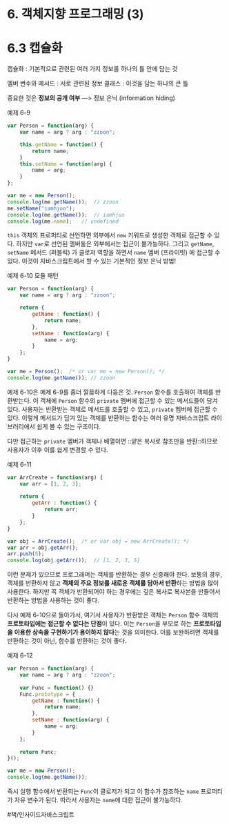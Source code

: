 # 6. 객체지향 프로그래밍 (3)
# 6.3 캡슐화
캡슐화 : 기본적으로 관련된 여러 가지 정보를 하나의 틀 안에 담는 것

멤버 변수와 메서드 : 서로 관련된 정보
클래스 : 이것을 담는 하나의 큰 틀

중요한 것은 **정보의 공개 여부**
—> 정보 은닉 (information hiding)

예제 6-9
```javascript
var Person = function(arg) {
    var name = arg ? arg : "zzoon";

    this.getName = function() {
        return name;
    }
    this.setName = function(arg) {
        name = arg;
    }
};

var me = new Person();
console.log(me.getName());  // zzoon
me.setName("iamhjoo");
console.log(me.getName());  // iamhjoo
console.log(me.name);   // undefined
```

`this` 객체의 프로퍼티로 선언하면 외부에서 `new` 키워드로 생성한 객체로 접근할 수 있다.
하지만 `var`로 선언된 멤버들은 외부에서는 접근이 불가능하다.
그리고 `getName`, `setName` 메서드 (퍼블릭) 가 클로저 역할을 하면서 `name` 멤버 (프라이빗) 에 접근할 수 있다.
이것이 자바스크립트에서 할 수 있는 기본적인 정보 은닉 방법!

예제 6-10 모듈 패턴
```javascript
var Person = function(arg) {
    var name = arg ? arg : "zzoon";

    return {
        getName : function() {
            return name;
        },
        setName : function(arg) {
            name = arg;
        }
    };
}

var me = Person();  /* or var me = new Person(); */
console.log(me.getName()); // zzoon
```

예제 6-10은 예제 6-9를 좀더 깔끔하게 다듬은 것.
`Person` 함수를 호출하여 객체를 반환받는다. 이 객체에 `Person` 함수의 `private` 멤버에 접근할 수 있는 메서드들이 담겨 있다. 사용자는 반환받는 객체로 메서드를 호출할 수 있고, `private` 멤버에 접근할 수 있다. 이렇게 메서드가 담겨 있는 객체를 반환하는 함수는 여러 유명 자바스크립트 라이브러리에서 쉽게 볼 수 있는 구조이다.

다만 접근하는 `private` 멤버가 객체나 배열이면 ::얕은 복사로 참조만을 반환::하므로 사용자가 이후 이를 쉽게 변경할 수 있다.

예제 6-11
```javascript
var ArrCreate = function(arg) {
    var arr = [1, 2, 3];
    
    return {
        getArr : function() {
            return arr;
        }
    };
}

var obj = ArrCreate();  /* or var obj = new ArrCreate(); */
var arr = obj.getArr();
arr.push(5);
console.log(obj.getArr());  // [1, 2, 3, 5]
```

이런 문제가 있으므로 프로그래머는 객체를 반환하는 경우 신중해야 한다. 보통의 경우, 객체를 반환하지 않고 **객체의 주요 정보를 새로운 객체를 담아서 반환**하는 방법을 많이 사용한다. 하지만 꼭 객체가 반환되어야 하는 경우에는 깊은 복사로 복사본을 만들어서 반환하는 방법을 사용하는 것이 좋다.

다시 예제 6-10으로 돌아가서, 여기서 사용자가 반환받은 객체는 `Person` 함수 객체의 **프로토타입에는 접근할 수 없다는 단점**이 있다. 이는 `Person`을 부모로 하는 **프로토타입을 이용한 상속을 구현하기가 용이하지 않다**는 것을 의미한다.
이를 보완하려면 객체를 반환하는 것이 아닌, 함수를 반환하는 것이 좋다.

예제 6-12
```javascript
var Person = function(arg) {
    var name = arg ? arg : "zzoon";
    
    var Func = function() {}
    Func.prototype = {
        getName : function() {
            return name;
        },
        setName : function(arg) {
            name = arg;
        }
    };
    
    return Func;
}();

var me = new Person();
console.log(me.getName());
```

즉시 실행 함수에서 반환되는 `Func`이 클로저가 되고 이 함수가 참조하는 `name` 프로퍼티가 자유 변수가 된다. 따라서 사용자는 `name`에 대한 접근이 불가능하다.


#책/인사이드자바스크립트